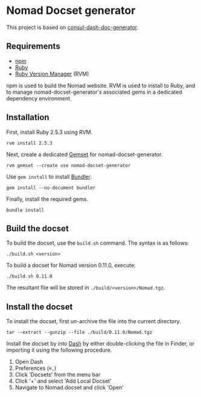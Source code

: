 # Nomad Docset generator

This project is based on [consul-dash-doc-generator](https://github.com/bartoszj/consul-dash-doc-generator).

## Requirements

* [npm](https://www.npmjs.com/)
* [Ruby](https://www.ruby-lang.org/)
* [Ruby Version Manager](https://rvm.io/) (RVM)

npm is used to build the Nomad website. RVM is used to install to Ruby, and
to manage nomad-docset-generator's associated gems in a dedicated dependency
environment.

## Installation

First, install Ruby 2.5.3 using RVM.

```shell
rvm install 2.5.3
```

Next, create a dedicated [Gemset](https://rvm.io/gemsets/basics) for nomad-docset-generator.

```shell
rvm gemset --create use nomad-docset-generator
```

Use `gem install` to install [Bundler](https://bundler.io/).

```shell
gem install --no-document bundler
```

Finally, install the required gems.

```shell
bundle install
```

## Build the docset

To build the docset, use the `build.sh` command. The syntax is as follows:

```shell
./build.sh <version>
```

To build a docset for Nomad version 0.11.0, execute:

```shell
./build.sh 0.11.0
```

The resultant file will be stored in `./build/<version>/Nomad.tgz`.

## Install the docset

To install the docset, first un-archive the file into the current directory.

```shell
tar --extract --gunzip --file ./build/0.11.0/Nomad.tgz
```

Install the docset by into [Dash](https://kapeli.com/dash) by either double-clicking
the file in Finder, or importing it using the following procedure.

1. Open Dash
1. Preferences (`⌘,`)
1. Click 'Docsets' from the menu bar
1. Click '+' and select 'Add Local Docset'
1. Navigate to Nomad.docset and click 'Open'
